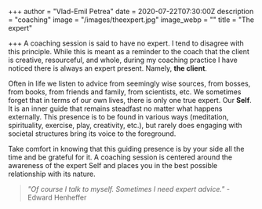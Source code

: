 +++
author = "Vlad-Emil Petrea"
date = 2020-07-22T07:30:00Z
description = "coaching"
image = "/images/theexpert.jpg"
image_webp = ""
title = "The expert"

+++
A coaching session is said to have no expert. I tend to disagree with this principle. While this is meant as a reminder to the coach that the client is creative, resourceful, and whole, during my coaching practice I have noticed there is always an expert present. Namely, **the client**.

Often in life we listen to advice from seemingly wise sources, from bosses, from books, from friends and family, from scientists, etc. We sometimes forget that in terms of our own lives, there is only one true expert. Our **Self**. It is an inner guide that remains steadfast no matter what happens externally. This presence is to be found in various ways (meditation, spirituality, exercise, play, creativity, etc.), but rarely does engaging with societal structures bring its voice to the foreground.

Take comfort in knowing that this guiding presence is by your side all the time and be grateful for it. A coaching session is centered around the awareness of the expert Self and places you in the best possible relationship with its nature.

> _"Of course I talk to myself. Sometimes I need expert advice." -_ Edward Henheffer